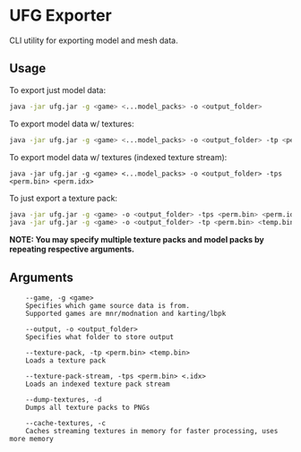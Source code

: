 # UFG Exporter

CLI utility for exporting model and mesh data.

## Usage

To export just model data:
```bash
java -jar ufg.jar -g <game> <...model_packs> -o <output_folder>
```

To export model data w/ textures:
```bash
java -jar ufg.jar -g <game> <...model_packs> -o <output_folder> -tp <perm.bin> <temp.bin>
```

To export model data w/ textures (indexed texture stream):
```
java -jar ufg.jar -g <game> <...model_packs> -o <output_folder> -tps <perm.bin> <perm.idx>
```

To just export a texture pack:
```bash
java -jar ufg.jar -g <game> -o <output_folder> -tps <perm.bin> <perm.idx> --dump-textures
java -jar ufg.jar -g <game> -o <output_folder> -tp <perm.bin> <temp.bin> --dump-textures
```

**NOTE: You may specify multiple texture packs and model packs by repeating respective arguments.**

## Arguments
        --game, -g <game>
        Specifies which game source data is from.
        Supported games are mnr/modnation and karting/lbpk

        --output, -o <output_folder>
        Specifies what folder to store output

        --texture-pack, -tp <perm.bin> <temp.bin>
        Loads a texture pack

        --texture-pack-stream, -tps <perm.bin> <.idx>
        Loads an indexed texture pack stream

        --dump-textures, -d
        Dumps all texture packs to PNGs
        
        --cache-textures, -c
        Caches streaming textures in memory for faster processing, uses more memory
